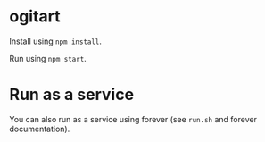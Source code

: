 # ogitart

Install using `npm install`. 

Run using `npm start`.

# Run as a service

You can also run as a service using forever (see `run.sh` and forever documentation).
